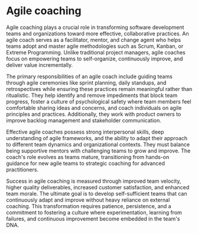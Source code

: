 # Agile coaching

Agile coaching plays a crucial role in transforming software development teams and organizations toward more effective, collaborative practices. An agile coach serves as a facilitator, mentor, and change agent who helps teams adopt and master agile methodologies such as Scrum, Kanban, or Extreme Programming. Unlike traditional project managers, agile coaches focus on empowering teams to self-organize, continuously improve, and deliver value incrementally.

The primary responsibilities of an agile coach include guiding teams through agile ceremonies like sprint planning, daily standups, and retrospectives while ensuring these practices remain meaningful rather than ritualistic. They help identify and remove impediments that block team progress, foster a culture of psychological safety where team members feel comfortable sharing ideas and concerns, and coach individuals on agile principles and practices. Additionally, they work with product owners to improve backlog management and stakeholder communication.

Effective agile coaches possess strong interpersonal skills, deep understanding of agile frameworks, and the ability to adapt their approach to different team dynamics and organizational contexts. They must balance being supportive mentors with challenging teams to grow and improve. The coach's role evolves as teams mature, transitioning from hands-on guidance for new agile teams to strategic coaching for advanced practitioners.

Success in agile coaching is measured through improved team velocity, higher quality deliverables, increased customer satisfaction, and enhanced team morale. The ultimate goal is to develop self-sufficient teams that can continuously adapt and improve without heavy reliance on external coaching. This transformation requires patience, persistence, and a commitment to fostering a culture where experimentation, learning from failures, and continuous improvement become embedded in the team's DNA.

